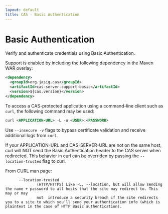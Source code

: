 ```yaml
---
layout: default
title: CAS - Basic Authentication
---
```


# Basic Authentication
Verify and authenticate credentials using Basic Authentication.

Support is enabled by including the following dependency in the Maven WAR overlay:

```xml
<dependency>
  <groupId>org.jasig.cas</groupId>
  <artifactId>cas-server-support-basic</artifactId>
  <version>${cas.version}</version>
</dependency>
```

To access a CAS-protected application using a command-line client such as `curl`, the following command may be used:

```xml
curl <APPLICATION-URL> -L -u <USER>:<PASSWORD>
```

Use `--insecure -v` flags to bypass certificate validation and receive additional logs from `curl`. 

If your APPLICATION-URL and CAS-SERVER-URL are not on the same host, curl will NOT send the Basic Authentication header to the CAS server when redirected. This behavior in curl can be overriden by passing the `--location-trusted` flag to curl.

From CURL man page:
```
      --location-trusted
              (HTTP/HTTPS) Like -L, --location, but will allow sending the name + password to all hosts that the site may redirect to. This may or may
              not  introduce a security breach if the site redirects you to a site to which you'll send your authentication info (which is plaintext in the case of HTTP Basic authentication).
```
